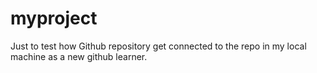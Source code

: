 # myproject
Just to test how Github repository get connected to the repo in my local machine as a new github learner.
